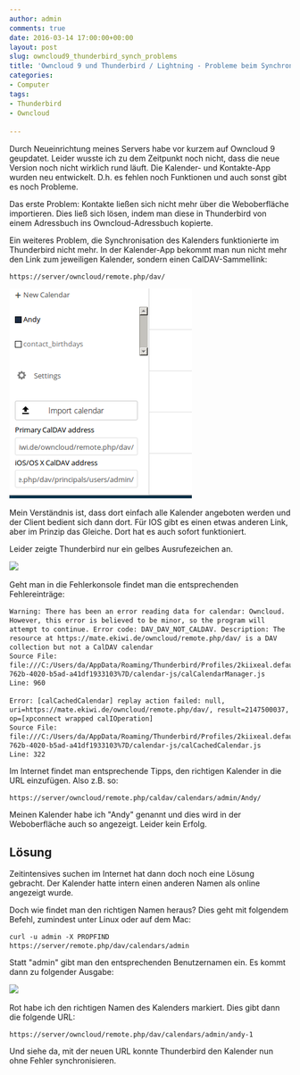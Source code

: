 ```yaml
---
author: admin
comments: true
date: 2016-03-14 17:00:00+00:00
layout: post
slug: owncloud9_thunderbird_synch_problems
title: 'Owncloud 9 und Thunderbird / Lightning - Probleme beim Synchronisieren'
categories:
- Computer
tags:
- Thunderbird
- Owncloud

---
```


Durch Neueinrichtung meines Servers habe vor kurzem auf Owncloud 9 geupdatet. Leider wusste ich zu dem Zeitpunkt noch nicht, dass die neue Version noch nicht wirklich rund läuft. Die Kalender- und Kontakte-App wurden neu entwickelt. D.h. es fehlen noch Funktionen und auch sonst gibt es noch Probleme.

Das erste Problem: Kontakte ließen sich nicht mehr über die Weboberfläche importieren. Dies ließ sich lösen, indem man diese in Thunderbird von einem Adressbuch ins Owncloud-Adressbuch kopierte. 

Ein weiteres Problem, die Synchronisation des Kalenders funktionierte im Thunderbird nicht mehr. In der Kalender-App bekommt man nun nicht mehr den Link zum jeweiligen Kalender, sondern einen CalDAV-Sammellink:

	https://server/owncloud/remote.php/dav/

![](/assets/uploads/2016/3/cal1.png)

Mein Verständnis ist, dass dort einfach alle Kalender angeboten werden und der Client bedient sich dann dort. Für IOS gibt es einen etwas anderen Link, aber im Prinzip das Gleiche. Dort hat es auch sofort funktioniert.

Leider zeigte Thunderbird nur ein gelbes Ausrufezeichen an. 

![](/assets/uploads/2016/3/)

Geht man in die Fehlerkonsole findet man die entsprechenden Fehlereinträge:

	Warning: There has been an error reading data for calendar: Owncloud.  However, this error is believed to be minor, so the program will attempt to continue. Error code: DAV_DAV_NOT_CALDAV. Description: The resource at https://mate.ekiwi.de/owncloud/remote.php/dav/ is a DAV collection but not a CalDAV calendar
	Source File: file:///C:/Users/da/AppData/Roaming/Thunderbird/Profiles/2kiixeal.default/extensions/%7Be2fda1a4-762b-4020-b5ad-a41df1933103%7D/calendar-js/calCalendarManager.js
	Line: 960

	Error: [calCachedCalendar] replay action failed: null, uri=https://mate.ekiwi.de/owncloud/remote.php/dav/, result=2147500037, op=[xpconnect wrapped calIOperation]
	Source File: file:///C:/Users/da/AppData/Roaming/Thunderbird/Profiles/2kiixeal.default/extensions/%7Be2fda1a4-762b-4020-b5ad-a41df1933103%7D/calendar-js/calCachedCalendar.js
	Line: 322

Im Internet findet man entsprechende Tipps, den richtigen Kalender in die URL einzufügen. Also z.B. so:

	https://server/owncloud/remote.php/caldav/calendars/admin/Andy/

Meinen Kalender habe ich "Andy" genannt und dies wird in der Weboberfläche auch so angezeigt. Leider kein Erfolg. 

## Lösung

Zeitintensives suchen im Internet hat dann doch noch eine Lösung gebracht. Der Kalender hatte intern einen anderen Namen als online angezeigt wurde.

Doch wie findet man den richtigen Namen heraus? Dies geht mit folgendem Befehl, zumindest unter Linux oder auf dem Mac:

	curl -u admin -X PROPFIND https://server/remote.php/dav/calendars/admin  

Statt "admin" gibt man den entsprechenden Benutzernamen ein. Es kommt dann zu folgender Ausgabe:

![](/assets/uploads/2016/3/)

Rot habe ich den richtigen Namen des Kalenders markiert. Dies gibt dann die folgende URL:

	https://server/owncloud/remote.php/dav/calendars/admin/andy-1

Und siehe da, mit der neuen URL konnte Thunderbird den Kalender nun ohne Fehler synchronisieren.